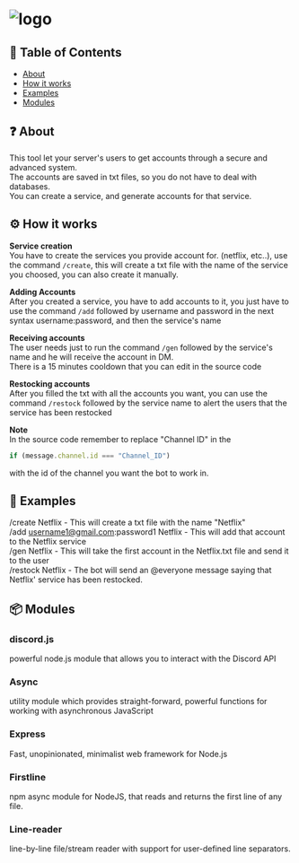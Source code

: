 # ![logo](https://i.imgur.com/aHRDloT.png)
## 🚩 Table of Contents
- [About](#-about)
- [How it works](#-works)
- [Examples](#-examples)
- [Modules](#-modules)


## ❓ About
This tool let your server's users to get accounts through a secure and advanced system.  
The accounts are saved in txt files, so you do not have to deal with databases.  
You can create a service, and generate accounts for that service.  

## ⚙️ How it works
**Service creation**   
You have to create the services you provide account for. (netflix, etc..), use the command `/create`, this will create a txt file
with the name of the service you choosed, you can also create it manually.  
  
**Adding Accounts**  
After you created a service, you have to add accounts to it, you just have to use the command `/add` followed by username and password
in the next syntax username:password, and then the service's name  
  
**Receiving accounts**  
The user needs just to run the command `/gen` followed by the service's name and he will receive the account in DM.  
There is a 15 minutes cooldown that you can edit in the source code  
  
**Restocking accounts**  
After you filled the txt with all the accounts you want, you can use the command `/restock` followed by the service name to alert the users that the service has been restocked  
  
**Note**  
In the source code remember to replace "Channel ID" in the 
```js 
if (message.channel.id === "Channel_ID")
```
with the id of the channel you want the bot to work in.

## 🐾 Examples
/create Netflix - This will create a txt file with the name "Netflix"  
/add username1@gmail.com:password1 Netflix - This will add that account to the Netflix service  
/gen Netflix - This will take the first account in the Netflix.txt file and send it to the user  
/restock Netflix - The bot will send an @everyone message saying that Netflix' service has been restocked.  

## 📦 Modules

### discord.js
powerful node.js module that allows you to interact with the Discord API

### Async
utility module which provides straight-forward, powerful functions for working with asynchronous JavaScript

### Express
Fast, unopinionated, minimalist web framework for Node.js

###  Firstline
npm async module for NodeJS, that reads and returns the first line of any file.

### Line-reader
line-by-line file/stream reader with support for user-defined line separators.
